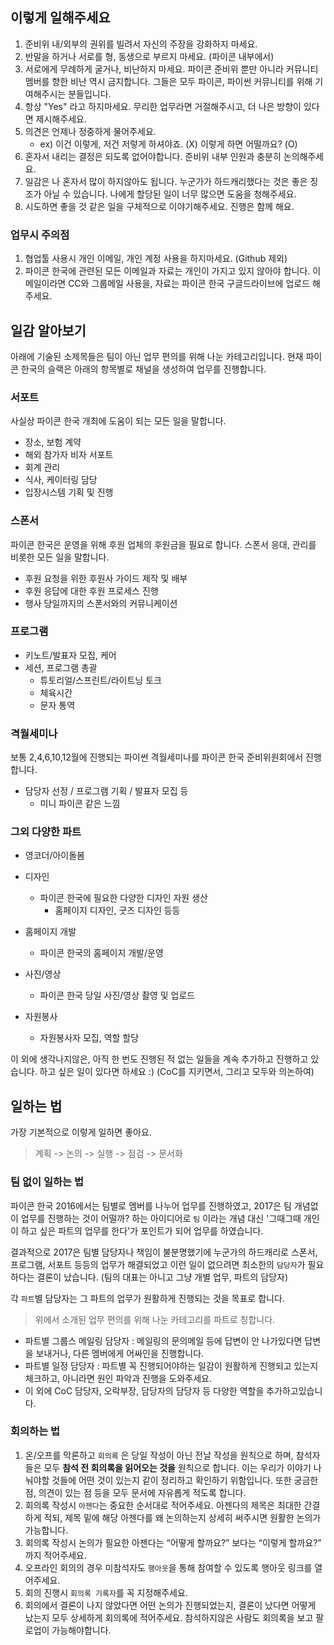 ## 이렇게 일해주세요

1. 준비위 내/외부의 권위를 빌려서 자신의 주장을 강화하지 마세요.
2. 반말을 하거나 서로를 형, 동생으로 부르지 마세요. (파이콘 내부에서)
3. 서로에게 무례하게 굴거나, 비난하지 마세요. 파이콘 준비위 뿐만 아니라 커뮤니티 멤버를 향한 비난 역시 금지합니다. 그들은 모두 파이콘, 파이썬 커뮤니티를 위해 기여해주시는 분들입니다. 
4. 항상 "Yes" 라고 하지마세요. 무리한 업무라면 거절해주시고, 더 나은 방향이 있다면 제시해주세요.
5. 의견은 언제나 정중하게 물어주세요.
    - ex) 이건 이렇게, 저건 저렇게 하셔야죠. (X) 이렇게 하면 어떨까요? (O)
6. 혼자서 내리는 결정은 되도록 없어야합니다. 준비위 내부 인원과 충분히 논의해주세요.
7. 일감은 나 혼자서 많이 하지않아도 됩니다. 누군가가 하드캐리했다는 것은 좋은 징조가 아닐 수 있습니다. 나에게 할당된 일이 너무 많으면 도움을 청해주세요.
8. 시도하면 좋을 것 같은 일을 구체적으로 이야기해주세요. 진행은 함께 해요.

### 업무시 주의점

1. 협업툴 사용시 개인 이메일, 개인 계정 사용을 하지마세요. (Github 제외)
2. 파이콘 한국에 관련된 모든 이메일과 자료는 개인이 가지고 있지 않아야 합니다. 이메일이라면 CC와 그룹메일 사용을, 자료는 파이콘 한국 구글드라이브에 업로드 해주세요.

## 일감 알아보기

아래에 기술된 소제목들은 팀이 아닌 업무 편의를 위해 나눈 카테고리입니다. 현재 파이콘 한국의 슬랙은 아래의 항목별로 채널을 생성하여 업무를 진행합니다.

### 서포트

사실상 파이콘 한국 개최에 도움이 되는 모든 일을 말합니다.

- 장소, 보험 계약
- 해외 참가자 비자 서포트
- 회계 관리
- 식사, 케이터링 담당
- 입장시스템 기획 및 진행

### 스폰서

파이콘 한국은 운영을 위해 후원 업체의 후원금을 필요로 합니다. 스폰서 응대, 관리를 비롯한 모든 일을 말합니다.

- 후원 요청을 위한 후원사 가이드 제작 및 배부 
- 후원 응답에 대한 후원 프로세스 진행
- 행사 당일까지의 스폰서와의 커뮤니케이션

### 프로그램

- 키노트/발표자 모집, 케어
- 세션, 프로그램 총괄
  - 튜토리얼/스프린트/라이트닝 토크
  - 체육시간
  - 문자 통역

### 격월세미나

보통 2,4,6,10,12월에 진행되는 파이썬 격월세미나를 파이콘 한국 준비위원회에서 진행합니다.

- 담당자 선정 / 프로그램 기획 / 발표자 모집 등
  - 미니 파이콘 같은 느낌

### 그외 다양한 파트

- 영코더/아이돌봄

- 디자인
  - 파이콘 한국에 필요한 다양한 디자인 자원 생산
    - 홈페이지 디자인, 굿즈 디자인 등등

- 홈페이지 개발
  - 파이콘 한국의 홈페이지 개발/운영

- 사진/영상
  - 파이콘 한국 당일 사진/영상 촬영 및 업로드

- 자원봉사
  - 자원봉사자 모집, 역할 할당

이 외에 생각나지않은, 아직 한 번도 진행된 적 없는 일들을 계속 추가하고 진행하고 있습니다. 하고 싶은 일이 있다면 하세요 :) (CoC를 지키면서, 그리고 모두와 의논하여)

## 일하는 법

가장 기본적으로 이렇게 일하면 좋아요.
> 계획 -> 논의 -> 실행 -> 점검 -> 문서화

### 팀 없이 일하는 법

파이콘 한국 2016에서는 팀별로 멤버를 나누어 업무를 진행하였고, 2017은 팀 개념없이 업무를 진행하는 것이 어떨까? 하는 아이디어로 `팀` 이라는 개념 대신 '그때그때 개인이 하고 싶은 파트의 업무를 한다'가 포인트가 되어 업무를 하였습니다.

결과적으로 2017은 팀별 담당자나 책임이 불분명했기에 누군가의 하드캐리로 스폰서, 프로그램, 서포트 등등의 업무가 해결되었고 이런 일이 없으려면 최소한의 `담당자`가 필요하다는 결론이 났습니다. (팀의 대표는 아니고 그냥 개별 업무, 파트의 담당자)

각 `파트`별 담당자는 그 파트의 업무가 원활하게 진행되는 것을 목표로 합니다.
> 위에서 소개된 업무 편의를 위해 나눈 카테고리를 파트로 칭합니다.

- 파트별 그룹스 메일링 담당자 : 메일링의 문의메일 등에 답변이 안 나가있다면 답변을 보내거나, 다른 멤버에게 어싸인을 진행합니다.
- 파트별 일정 담당자 : 파트별 꼭 진행되어야하는 일감이 원활하게 진행되고 있는지 체크하고, 아니라면 원인 파악과 진행을 도와주세요.
- 이 외에 CoC 담당자, 오락부장, 담당자의 담당자 등 다양한 역할을 추가하고있습니다.

### 회의하는 법

1. 온/오프를 막론하고 `회의록` 은 당일 작성이 아닌 전날 작성을 원칙으로 하며, 참석자들은 모두 **참석 전 회의록을 읽어오는 것을** 원칙으로 합니다. 이는 우리가 이야기 나눠야할 것들에 어떤 것이 있는지 같이 정리하고 확인하기 위함입니다. 또한 궁금한 점, 의견이 있는 점 등을 모두 문서에 자유롭게 적도록 합니다.
2. 회의록 작성시 `아젠다`는 중요한 순서대로 적어주세요. 아젠다의 제목은 최대한 간결하게 적되, 제목 밑에 해당 아젠다를 왜 논의하는지 상세히 써주시면 원활한 논의가 가능합니다.
3. 회의록 작성시 논의가 필요한 아젠다는 “어떻게 할까요?” 보다는 “이렇게 할까요?” 까지 적어주세요. 
4. 오프라인 회의의 경우 미참석자도 `행아웃`을 통해 참여할 수 있도록 행아웃 링크를 열어주세요.
5. 회의 진행시 `회의록 기록자`를 꼭 지정해주세요.
6. 회의에서 결론이 나지 않았다면 어떤 논의가 진행되었는지, 결론이 났다면 어떻게 났는지 모두 상세하게 회의록에 적어주세요. 참석하지않은 사람도 회의록을 보고 팔로업이 가능해야합니다.
